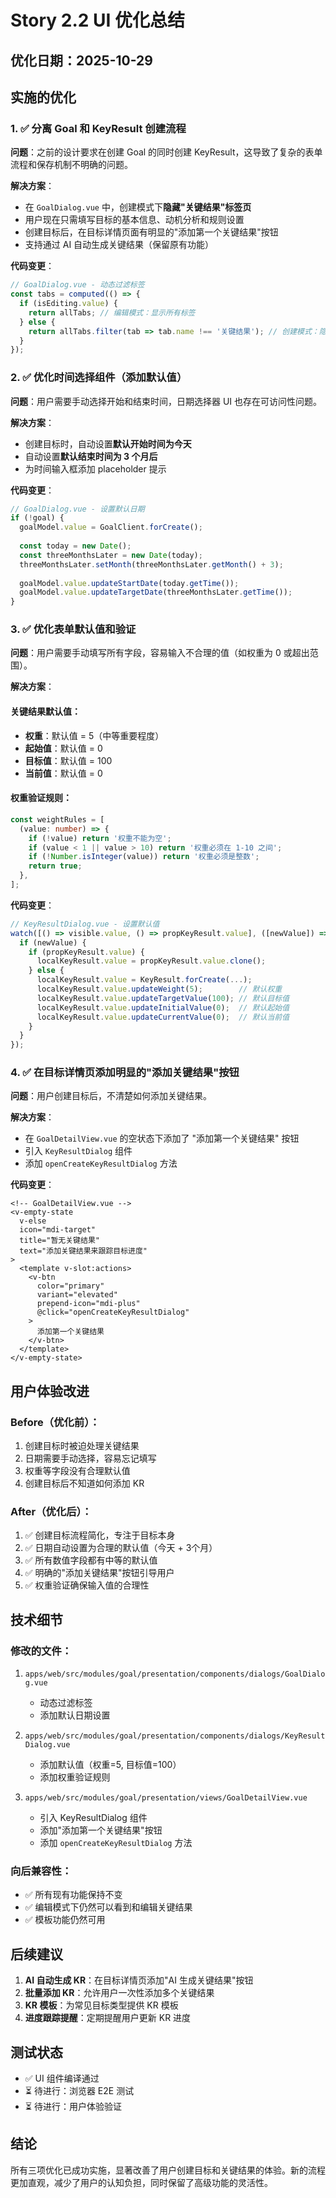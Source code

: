 # Story 2.2 UI 优化总结

## 优化日期：2025-10-29

## 实施的优化

### 1. ✅ 分离 Goal 和 KeyResult 创建流程

**问题**：之前的设计要求在创建 Goal 的同时创建 KeyResult，这导致了复杂的表单流程和保存机制不明确的问题。

**解决方案**：
- 在 `GoalDialog.vue` 中，创建模式下**隐藏"关键结果"标签页**
- 用户现在只需填写目标的基本信息、动机分析和规则设置
- 创建目标后，在目标详情页面有明显的"添加第一个关键结果"按钮
- 支持通过 AI 自动生成关键结果（保留原有功能）

**代码变更**：
```typescript
// GoalDialog.vue - 动态过滤标签
const tabs = computed(() => {
  if (isEditing.value) {
    return allTabs; // 编辑模式：显示所有标签
  } else {
    return allTabs.filter(tab => tab.name !== '关键结果'); // 创建模式：隐藏 KR 标签
  }
});
```

### 2. ✅ 优化时间选择组件（添加默认值）

**问题**：用户需要手动选择开始和结束时间，日期选择器 UI 也存在可访问性问题。

**解决方案**：
- 创建目标时，自动设置**默认开始时间为今天**
- 自动设置**默认结束时间为 3 个月后**
- 为时间输入框添加 placeholder 提示

**代码变更**：
```typescript
// GoalDialog.vue - 设置默认日期
if (!goal) {
  goalModel.value = GoalClient.forCreate();
  
  const today = new Date();
  const threeMonthsLater = new Date(today);
  threeMonthsLater.setMonth(threeMonthsLater.getMonth() + 3);
  
  goalModel.value.updateStartDate(today.getTime());
  goalModel.value.updateTargetDate(threeMonthsLater.getTime());
}
```

### 3. ✅ 优化表单默认值和验证

**问题**：用户需要手动填写所有字段，容易输入不合理的值（如权重为 0 或超出范围）。

**解决方案**：

#### 关键结果默认值：
- **权重**：默认值 = 5（中等重要程度）
- **起始值**：默认值 = 0
- **目标值**：默认值 = 100
- **当前值**：默认值 = 0

#### 权重验证规则：
```typescript
const weightRules = [
  (value: number) => {
    if (!value) return '权重不能为空';
    if (value < 1 || value > 10) return '权重必须在 1-10 之间';
    if (!Number.isInteger(value)) return '权重必须是整数';
    return true;
  },
];
```

**代码变更**：
```typescript
// KeyResultDialog.vue - 设置默认值
watch([() => visible.value, () => propKeyResult.value], ([newValue]) => {
  if (newValue) {
    if (propKeyResult.value) {
      localKeyResult.value = propKeyResult.value.clone();
    } else {
      localKeyResult.value = KeyResult.forCreate(...);
      localKeyResult.value.updateWeight(5);        // 默认权重
      localKeyResult.value.updateTargetValue(100); // 默认目标值
      localKeyResult.value.updateInitialValue(0);  // 默认起始值
      localKeyResult.value.updateCurrentValue(0);  // 默认当前值
    }
  }
});
```

### 4. ✅ 在目标详情页添加明显的"添加关键结果"按钮

**问题**：用户创建目标后，不清楚如何添加关键结果。

**解决方案**：
- 在 `GoalDetailView.vue` 的空状态下添加了 "添加第一个关键结果" 按钮
- 引入 `KeyResultDialog` 组件
- 添加 `openCreateKeyResultDialog` 方法

**代码变更**：
```vue
<!-- GoalDetailView.vue -->
<v-empty-state
  v-else
  icon="mdi-target"
  title="暂无关键结果"
  text="添加关键结果来跟踪目标进度"
>
  <template v-slot:actions>
    <v-btn
      color="primary"
      variant="elevated"
      prepend-icon="mdi-plus"
      @click="openCreateKeyResultDialog"
    >
      添加第一个关键结果
    </v-btn>
  </template>
</v-empty-state>
```

## 用户体验改进

### Before（优化前）：
1. 创建目标时被迫处理关键结果
2. 日期需要手动选择，容易忘记填写
3. 权重等字段没有合理默认值
4. 创建目标后不知道如何添加 KR

### After（优化后）：
1. ✅ 创建目标流程简化，专注于目标本身
2. ✅ 日期自动设置为合理的默认值（今天 + 3个月）
3. ✅ 所有数值字段都有中等的默认值
4. ✅ 明确的"添加关键结果"按钮引导用户
5. ✅ 权重验证确保输入值的合理性

## 技术细节

### 修改的文件：
1. `apps/web/src/modules/goal/presentation/components/dialogs/GoalDialog.vue`
   - 动态过滤标签
   - 添加默认日期设置

2. `apps/web/src/modules/goal/presentation/components/dialogs/KeyResultDialog.vue`
   - 添加默认值（权重=5, 目标值=100）
   - 添加权重验证规则

3. `apps/web/src/modules/goal/presentation/views/GoalDetailView.vue`
   - 引入 KeyResultDialog 组件
   - 添加"添加第一个关键结果"按钮
   - 添加 `openCreateKeyResultDialog` 方法

### 向后兼容性：
- ✅ 所有现有功能保持不变
- ✅ 编辑模式下仍然可以看到和编辑关键结果
- ✅ 模板功能仍然可用

## 后续建议

1. **AI 自动生成 KR**：在目标详情页添加"AI 生成关键结果"按钮
2. **批量添加 KR**：允许用户一次性添加多个关键结果
3. **KR 模板**：为常见目标类型提供 KR 模板
4. **进度跟踪提醒**：定期提醒用户更新 KR 进度

## 测试状态

- ✅ UI 组件编译通过
- ⏳ 待进行：浏览器 E2E 测试
- ⏳ 待进行：用户体验验证

## 结论

所有三项优化已成功实施，显著改善了用户创建目标和关键结果的体验。新的流程更加直观，减少了用户的认知负担，同时保留了高级功能的灵活性。
